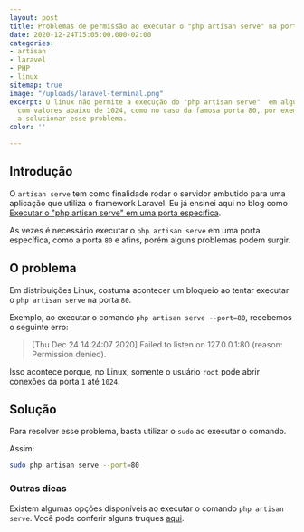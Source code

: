 ```yaml
---
layout: post
title: Problemas de permissão ao executar o "php artisan serve" na porta 80
date: 2020-12-24T15:05:00.000-02:00
categories:
- artisan
- laravel
- PHP
- linux
sitemap: true
image: "/uploads/laravel-terminal.png"
excerpt: O linux não permite a execução do "php artisan serve"  em algumas portas
  com valores abaixo de 1024, como no caso da famosa porta 80, por exemplo. Aprenda
  a solucionar esse problema.
color: ''

---
```

## Introdução

O `artisan serve` tem como finalidade rodar o servidor embutido para uma aplicação que utiliza o framework Laravel. Eu já ensinei aqui no blog como [Executar o "php artisan serve" em uma porta específica](/blog/2020/12/24/como-definir-a-porta-usada-no-php-artisan-serve).

As vezes é necessário executar o `php artisan serve` em uma porta específica, como a porta `80` e afins, porém alguns problemas podem surgir.

## O problema

Em distribuições Linux, costuma acontecer um bloqueio ao tentar executar o `php artisan serve` na porta `80`.

Exemplo, ao executar o comando `php artisan serve --port=80`, recebemos o seguinte erro:

> \[Thu Dec 24 14:24:07 2020\] Failed to listen on 127.0.0.1:80 (reason: Permission denied).

Isso acontece porque, no Linux, somente o usuário `root` pode abrir conexões da porta `1` até `1024`.

## Solução

Para resolver esse problema, basta utilizar o `sudo` ao executar o comando.

Assim:

```bash
sudo php artisan serve --port=80
```

### Outras dicas

Existem algumas opções disponíveis ao executar o comando `php artisan serve`. Você pode conferir alguns truques [aqui](/blog/2019/08/17/truques-com-o-comando-php-artisan-serve).